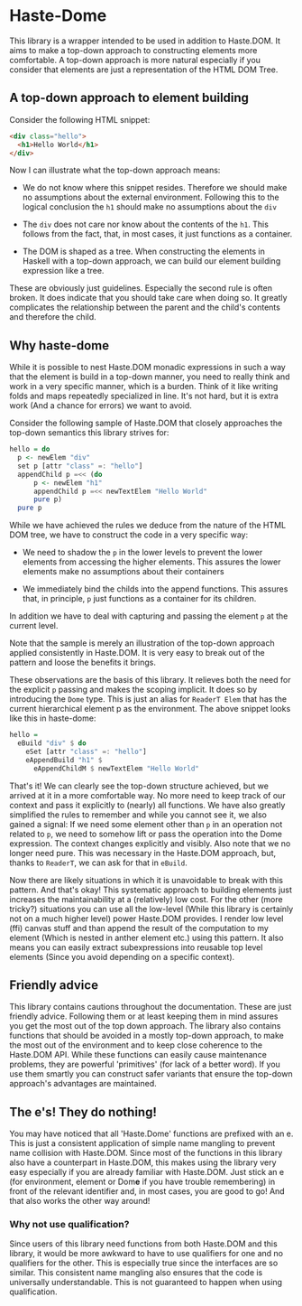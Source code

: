 # Haste-Dome

This library is a wrapper intended to be used in addition
to Haste.DOM. It aims to make a top-down approach to
constructing elements more comfortable. A top-down
approach is more natural especially if you consider
that elements are just a representation of the HTML
DOM Tree.

## A top-down approach to element building

Consider the following HTML snippet:

```html
<div class="hello">
  <h1>Hello World</h1>
</div>
```

Now I can illustrate what the top-down approach means:

 * We do not know where this snippet resides. Therefore
   we should make no assumptions about the external
   environment. Following this to the logical conclusion
   the `h1` should make no assumptions about the `div`

 * The `div` does not care nor know about the contents
   of the `h1`. This follows from the fact, that, in most cases,
   it just functions as a container.

 * The DOM is shaped as a tree. When constructing the
   elements in Haskell with a top-down approach, we
   can build our element building expression like a tree.

These are obviously just guidelines. Especially the second
rule is often broken. It does indicate that you should
take care when doing so. It greatly complicates the
relationship between the parent and the child's contents
and therefore the child.

## Why haste-dome

While it is possible to nest Haste.DOM monadic expressions in such
a way that the element is build in a top-down manner, you
need to really think and work in a very specific manner,
which is a burden. Think of it like writing folds
and maps repeatedly specialized in line. It's not hard,
but it is extra work (And a chance for errors) we want to avoid.

Consider the following sample of Haste.DOM that closely
approaches the top-down semantics this library strives
for:

```haskell
hello = do
  p <- newElem "div"
  set p [attr "class" =: "hello"]
  appendChild p =<< (do
      p <- newElem "h1"
      appendChild p =<< newTextElem "Hello World"
      pure p)
  pure p
```

While we have achieved the rules we deduce from the nature
of the HTML DOM tree, we have to construct the code in
a very specific way:


 * We need to shadow the `p` in the lower levels to prevent
   the lower elements from accessing the higher elements.
   This assures the lower elements make no assumptions
   about their containers

 * We immediately bind the childs into the append functions.
   This assures that, in principle, `p` just functions as a
   container for its children.

In addition we have to deal with capturing and passing
the element `p` at the current level.

Note that the sample is merely an illustration of the top-down
approach applied consistently in Haste.DOM. It is very
easy to break out of the pattern and loose the benefits it
brings.

These observations are the basis of this library. It relieves
both the need for the explicit `p` passing and makes the
scoping implicit. It does so by introducing the `Dome` type.
This is just an alias for `ReaderT Elem` that has the
current hierarchical element p as the environment.
The above snippet looks like this in haste-dome:

```haskell
hello =
  eBuild "div" $ do
    eSet [attr "class" =: "hello"]
    eAppendBuild "h1" $
      eAppendChildM $ newTextElem "Hello World"
```

That's it! We can clearly see the top-down structure
achieved, but we arrived at it in a more comfortable
way. No more need to keep track of our context
and pass it explicitly to (nearly) all functions.
We have also greatly simplified the rules to remember
and while you cannot see it, we also gained a signal:
If we need some element other than `p` in an operation
not related to `p`, we need to somehow lift or pass the
operation into the Dome expression. The context changes
explicitly and visibly. Also note that we no longer
need pure. This was necessary in the Haste.DOM approach,
but, thanks to `ReaderT`, we can ask for that in
`eBuild`.

Now there are likely situations in which it is unavoidable
to break with this pattern. And that's okay! This systematic
approach to building elements just increases the maintainability
at a (relatively) low cost. For the other (more tricky?) situations
you can use all the low-level (While this library is certainly not
on a much higher level) power Haste.DOM provides. I
render low level (ffi) canvas stuff and than append the result of the
computation to my element (Which is nested in anther element etc.) using
this pattern. It also means you can easily extract subexpressions
into reusable top level elements (Since you avoid depending on a
specific context).

## Friendly advice

This library contains cautions
throughout the documentation. These are just friendly advice.
Following them or at least keeping them in mind assures
you get the most out of the top down approach. The library
also contains functions that should be avoided in a mostly
top-down approach, to make the most out of the environment and to
keep close coherence to the Haste.DOM API. While these functions
can easily cause maintenance problems, they are powerful
'primitives' (for lack of a better word). If you use them
smartly you can construct safer variants that ensure the
top-down approach's advantages are maintained.

## The e's! They do nothing!

You may have noticed that all 'Haste.Dome' functions are
prefixed with an e. This is just a consistent application
of simple name mangling to prevent name collision with
Haste.DOM. Since most of the functions in this library
also have a counterpart in Haste.DOM, this makes using
the library very easy especially if you are already
familiar with Haste.DOM. Just stick an e (for environment,
element or Dom**e** if you have trouble remembering) in
front of the relevant identifier and, in most cases, you
are good to go! And that also works the other way around!

### Why not use qualification?

Since users of this library need functions from both
Haste.DOM and this library, it would be more awkward
to have to use qualifiers for one and no qualifiers for the
other. This is especially true since the interfaces
are so similar. This consistent name mangling also
ensures that the code is universally understandable.
This is not guaranteed to happen when using qualification.
